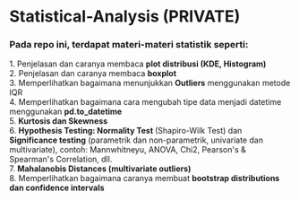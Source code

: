 <h1> Statistical-Analysis (PRIVATE)</b>

<h3>Pada repo ini, terdapat materi-materi statistik seperti: <br></h3>
1. Penjelasan dan caranya membaca <b>plot distribusi (KDE, Histogram)</b> <br>
2. Penjelasan dan caranya membaca <b>boxplot</b> <br>
3. Memperlihatkan bagaimana menunjukkan <b>Outliers</b> menggunakan metode IQR <br>
4. Memperlihatkan bagaimana cara mengubah tipe data menjadi datetime menggunakan <b>pd.to_datetime</b><br>
5. <b>Kurtosis dan Skewness</b> <br>
6. <b>Hypothesis Testing: Normality Test </b>(Shapiro-Wilk Test) dan <b>Significance testing</b> (parametrik dan non-parametrik, univariate dan multivariate), contoh: Mannwhitneyu, ANOVA, Chi2, Pearson's & Spearman's Correlation, dll. <br>
7. <b>Mahalanobis Distances (multivariate outliers)</b> <br>
8. Memperlihatkan bagaimana caranya membuat <b>bootstrap distributions dan confidence intervals </b>
